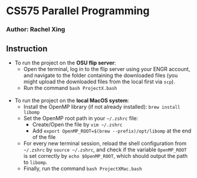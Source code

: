 # CS575 Parallel Programming
### Author: Rachel Xing

## Instruction
- To run the project on the **OSU flip server**:
  - Open the terminal, log in to the flip server using your ENGR account, and navigate to the folder
    containing the downloaded files (you might upload the downloaded files from the local first via `scp`).
  - Run the command `bash ProjectX.bash` <br/><br/>
- To run the project on the **local MacOS system**:
  - Install the OpenMP library (if not already installed): `brew install libomp`
  - Set the OpenMP root path in your `~/.zshrc` file:
    - Create/Open the file by `vim ~/.zshrc`
    - Add `export OpenMP_ROOT=$(brew --prefix)/opt/libomp` at the end of the file
  - For every new terminal session, reload the shell configuration from `~/.zshrc` by `source ~/.zshrc`, and
    check if the variable `OpenMP_ROOT` is set correctly by `echo $OpenMP_ROOT`, which should
    output the path to `libomp`.
  - Finally, run the command `bash ProjectXMac.bash`